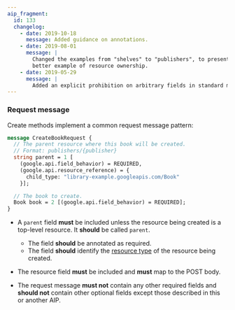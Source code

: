 ```yaml
---
aip_fragment:
  id: 133
  changelog:
    - date: 2019-10-18
      message: Added guidance on annotations.
    - date: 2019-08-01
      message: |
        Changed the examples from "shelves" to "publishers", to present a
        better example of resource ownership.
    - date: 2019-05-29
      message: |
        Added an explicit prohibition on arbitrary fields in standard methods.
---
```


### Request message

Create methods implement a common request message pattern:

```proto
message CreateBookRequest {
  // The parent resource where this book will be created.
  // Format: publishers/{publisher}
  string parent = 1 [
    (google.api.field_behavior) = REQUIRED,
    (google.api.resource_reference) = {
      child_type: "library-example.googleapis.com/Book"
    }];

  // The book to create.
  Book book = 2 [(google.api.field_behavior) = REQUIRED];
}
```

- A `parent` field **must** be included unless the resource being created is a
  top-level resource. It **should** be called `parent`.
  - The field **should** be annotated as required.
  - The field **should** identify the [resource type][aip-123] of the resource
    being created.
- The resource field **must** be included and **must** map to the POST body.
- The request message **must not** contain any other required fields and
  **should not** contain other optional fields except those described in this
  or another AIP.

  [aip-123]: ../0123.md
